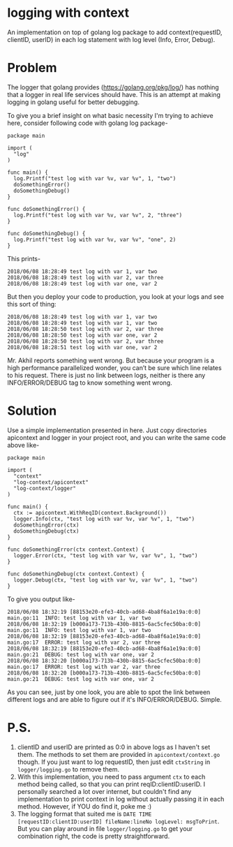 # logging with context
  An implementation on top of golang log package to add context(requestID, clientID, userID) in each log statement with log level (Info, Error, Debug).
  
#  Problem
  The logger that golang provides (https://golang.org/pkg/log/) has nothing that a logger in real life services should have. This is an attempt at making logging in golang useful for better debugging.
  
  To give you a brief insight on what basic necessity I'm trying to achieve here, consider following code with golang log package-
  
    package main

    import (
      "log"
    )

    func main() {
      log.Printf("test log with var %v, var %v", 1, "two")
      doSomethingError()
      doSomethingDebug()
    }

    func doSomethingError() {
      log.Printf("test log with var %v, var %v", 2, "three")
    }

    func doSomethingDebug() {
      log.Printf("test log with var %v, var %v", "one", 2)
    }
    
  This prints-
  
    2018/06/08 18:28:49 test log with var 1, var two
    2018/06/08 18:28:49 test log with var 2, var three
    2018/06/08 18:28:49 test log with var one, var 2
    
  But then you deploy your code to production, you look at your logs and see this sort of thing:
  
    2018/06/08 18:28:49 test log with var 1, var two
    2018/06/08 18:28:49 test log with var 1, var two
    2018/06/08 18:28:50 test log with var 2, var three
    2018/06/08 18:28:50 test log with var one, var 2
    2018/06/08 18:28:50 test log with var 2, var three
    2018/06/08 18:28:51 test log with var one, var 2

    
  Mr. Akhil reports something went wrong. But because your program is a high performance parallelized wonder, you can’t be sure which line relates to his request. There is just no link between logs, neither is there any INFO/ERROR/DEBUG tag to know something went wrong.

# Solution
  Use a simple implementation presented in here. Just copy directories apicontext and logger in your project root, and you can write the same code above like-
  
    package main

    import (
      "context"
      "log-context/apicontext"
      "log-context/logger"
    )

    func main() {
      ctx := apicontext.WithReqID(context.Background())
      logger.Info(ctx, "test log with var %v, var %v", 1, "two")
      doSomethingError(ctx)
      doSomethingDebug(ctx)
    }

    func doSomethingError(ctx context.Context) {
      logger.Error(ctx, "test log with var %v, var %v", 1, "two")
    }

    func doSomethingDebug(ctx context.Context) {
      logger.Debug(ctx, "test log with var %v, var %v", 1, "two")
    }

  To give you output like-
  
    2018/06/08 18:32:19 [88153e20-efe3-40cb-ad68-4ba8f6a1e19a:0:0] main.go:11  INFO: test log with var 1, var two
    2018/06/08 18:32:19 [b000a173-713b-430b-8815-6ac5cfec50ba:0:0] main.go:11  INFO: test log with var 1, var two
    2018/06/08 18:32:19 [88153e20-efe3-40cb-ad68-4ba8f6a1e19a:0:0] main.go:17  ERROR: test log with var 2, var three
    2018/06/08 18:32:19 [88153e20-efe3-40cb-ad68-4ba8f6a1e19a:0:0] main.go:21  DEBUG: test log with var one, var 2
    2018/06/08 18:32:20 [b000a173-713b-430b-8815-6ac5cfec50ba:0:0] main.go:17  ERROR: test log with var 2, var three
    2018/06/08 18:32:20 [b000a173-713b-430b-8815-6ac5cfec50ba:0:0] main.go:21  DEBUG: test log with var one, var 2
    
  As you can see, just by one look, you are able to spot the link between different logs and are able to figure out if it's INFO/ERROR/DEBUG. Simple.
  
# P.S.
  1. clientID and userID are printed as 0:0 in above logs as I haven't set them. The methods to set them are provided in `apicontext/context.go` though. If you just want to log requestID, then just edit `ctxString` in `logger/logging.go` to remove them.
  2. With this implementation, you need to pass argument `ctx` to each method being called, so that you can print reqID:clientID:userID. I personally searched a lot over internet, but couldn't find any implementation to print context in log without actually passing it in each method. However, if YOU do find it, poke me :)
  3. The logging format that suited me is `DATE TIME [requestID:clientID:userID] fileName:lineNo logLevel: msgToPrint`. But you can play around in file `logger/logging.go` to get your combination right, the code is pretty straightforward.
